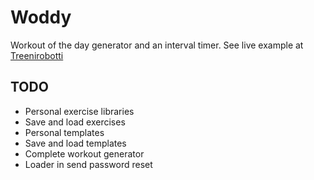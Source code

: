 # Woddy

Workout of the day generator and an interval timer. See live example at [Treenirobotti](https://www.treeni.net)

## TODO

- Personal exercise libraries
- Save and load exercises
- Personal templates
- Save and load templates
- Complete workout generator
- Loader in send password reset
